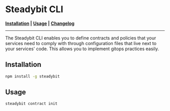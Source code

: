 # Steadybit CLI &nbsp;

**[Installation](#installation) |**
**[Usage](#usage) |**
**[Changelog](CHANGELOG.md)**

---

The Steadybit CLI enables you to define contracts and policies that your services need to comply with through configuration files that live next to your services' code. This allows you to implement gitops practices easily.

## Installation

```sh
npm install -g steadybit
```

## Usage

```sh
steadybit contract init
```
